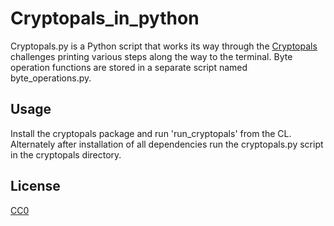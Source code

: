 # Cryptopals_in_python

Cryptopals.py is a Python script that works its way through the [Cryptopals](https://cryptopals.com/) challenges printing various steps along the way to the terminal. Byte operation functions are stored in a separate script named byte_operations.py.

## Usage

Install the cryptopals package and run 'run_cryptopals' from the CL. Alternately after installation of all dependencies run the cryptopals.py script in the cryptopals directory.

## License

[CC0](https://creativecommons.org/share-your-work/public-domain/cc0/)
